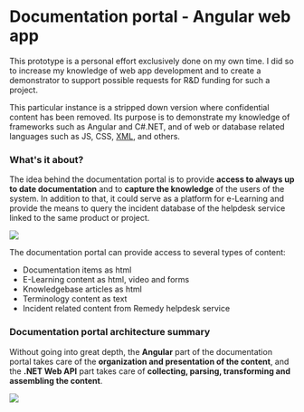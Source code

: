 # Documentation portal - Angular web app

This prototype is a personal effort exclusively done on my own time. I did so to increase my knowledge of web app development and to create a demonstrator to support possible requests for R&D funding for such a project.

This particular instance is a stripped down version where confidential content has been removed. Its purpose is to demonstrate my knowledge of frameworks such as Angular and C#.NET, and of web or database related languages such as JS, CSS, [XML](# "Ok, XML is not a programming language in a strict sense, but in this context it includes XML related programming languages such as XSLT"), and others.

### What's it about?
The idea behind the documentation portal is to provide **access to always up to date documentation** and to **capture the knowledge** of the users of the system. In addition to that, it could serve as a platform for e-Learning and provide the means to query the incident database of the helpdesk service linked to the same product or project.

![](https://user-images.githubusercontent.com/8645726/85849625-94164700-b7ab-11ea-93bf-c5b4a276701f.PNG)

The documentation portal can provide access to several types of content:
* Documentation items as html
* E-Learning content as html, video and forms
* Knowledgebase articles as html
* Terminology content as text
* Incident related content from Remedy helpdesk service

### Documentation portal architecture summary
Without going into great depth, the **Angular** part of the documentation portal takes care of the **organization and presentation of the content**, and the **.NET Web API** part takes care of **collecting, parsing, transforming and assembling the content**.

![](https://user-images.githubusercontent.com/8645726/85877774-f6853c80-b7d7-11ea-8457-6ad5e1485c6b.png)

